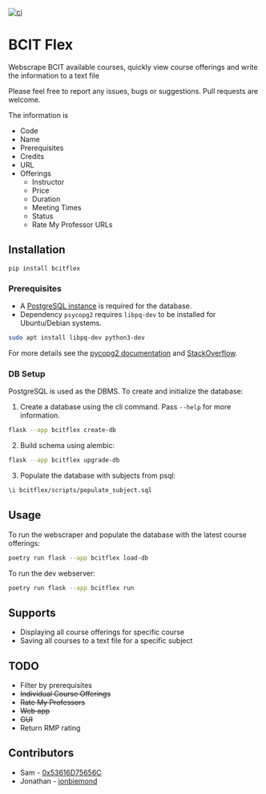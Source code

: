 [![ci](https://github.com/jonbiemond/BCIT-Flex/actions/workflows/ci.yml/badge.svg?branch=main)](https://github.com/jonbiemond/BCIT-Flex/actions/workflows/ci.yml)
# BCIT Flex
Webscrape BCIT available courses, quickly view course offerings and write the information to a text file

Please feel free to report any issues, bugs or suggestions. Pull requests are welcome.

The information is

- Code
- Name
- Prerequisites
- Credits
- URL
- Offerings
  - Instructor
  - Price
  - Duration
  - Meeting Times
  - Status
  - Rate My Professor URLs

## Installation

`pip install bcitflex`

### Prerequisites
* A [PostgreSQL instance](https://www.postgresql.org/download/) is required for the database.
* Dependency `psycopg2` requires `libpq-dev` to be installed for Ubuntu/Debian systems.
```bash
sudo apt install libpq-dev python3-dev
```
For more details see the [pycopg2 documentation](https://www.psycopg.org/docs/install.html#install-from-source) and [StackOverflow](https://stackoverflow.com/questions/5420789/how-to-install-psycopg2-with-pip-on-python).

### DB Setup

PostgreSQL is used as the DBMS.
To create and initialize the database:

1. Create a database using the cli command. Pass `--help` for more information.
```bash
flask --app bcitflex create-db
```
2. Build schema using alembic:
```bash
flask --app bcitflex upgrade-db
```
3. Populate the database with subjects from psql:
```bash
\i bcitflex/scripts/populate_subject.sql
```

## Usage

To run the webscraper and populate the database with the latest course offerings:
```bash
poetry run flask --app bcitflex load-db
```

To run the dev webserver:
```bash
poetry run flask --app bcitflex run
```

## Supports

- Displaying all course offerings for specific course
- Saving all courses to a text file for a specific subject

## TODO

- Filter by prerequisites
- ~~Individual Course Offerings~~
- ~~Rate My Professors~~
- ~~Web app~~
- ~~GUI~~
- Return RMP rating

## Contributors

- Sam - [0x53616D75656C](https://github.com/0x53616D75656C)
- Jonathan - [jonbiemond](https://github.com/jonbiemond)
